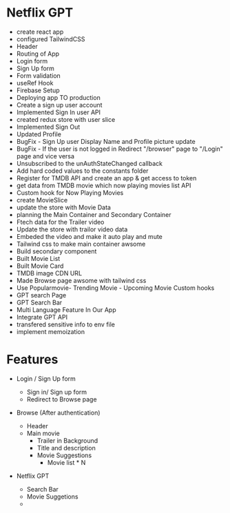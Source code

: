 # Netflix GPT 

- create react app
- configured TailwindCSS
- Header
- Routing of App
- Login form
- Sign Up form
- Form validation 
- useRef Hook
- Firebase Setup
- Deploying app TO production
- Create a sign up user account 
- Implemented Sign In user API
- created redux store with user slice
- Implemented Sign Out
- Updated Profile
- BugFix - Sign Up user Display Name and Profile picture update
- BugFix - If the user is not logged in Redirect "/browser" page to "/Login" page and vice versa
- Unsubscribed to the unAuthStateChanged callback
- Add hard coded values to the constants folder 
- Register for TMDB API and create an app & get access to token
- get data from TMDB movie which now playing movies list API
- Custom hook for Now Playing Movies
- create MovieSlice
- update the store with Movie Data
- planning the Main Container and Secondary Container
- Ftech data for the Trailer video
- Update the store with trailor video data
- Embeded the video and make it auto play and mute
- Tailwind css to make main container awsome
- Build secondary component
- Built Movie List
- Built Movie Card
- TMDB image CDN URL
- Made Browse page awsome with tailwind css
- Use Popularmovie- Trending Movie - Upcoming Movie Custom hooks
- GPT search Page
- GPT Search Bar
- Multi Language Feature In Our App
- Integrate GPT API 
- transfered sensitive info to env file
- implement memoization






# Features

- Login / Sign Up form
   - Sign in/ Sign up form
   - Redirect to Browse page
   
- Browse (After authentication)
   - Header
   - Main movie
      - Trailer in Background
      - Title and description
      - Movie Suggestions 
        - Movie list * N

- Netflix GPT 
    - Search Bar
    - Movie Suggetions
   -
